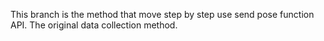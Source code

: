 This branch is the method that move step by step use send pose function API.
The original data collection method.



